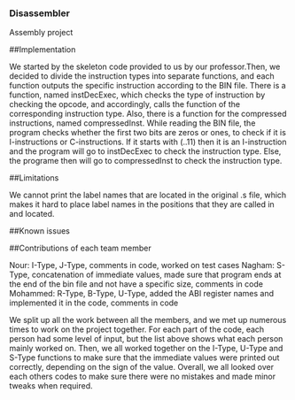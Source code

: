 ### Disassembler
Assembly project

##Implementation

 We started by the skeleton code provided to us by our professor.Then, we decided to divide the instruction types into separate functions, and each function outputs the specific instruction according to the BIN file. There is a function, named instDecExec, which checks the type of instruction by checking the opcode, and accordingly, calls the function of the corresponding instruction type. Also, there is a function for the compressed instructions, named compressedInst. While reading the BIN file, the program checks whether the first two bits are zeros or ones, to check if it is I-instructions or C-instructions. If it starts with (..11) then it is an I-instruction and the program will go to instDecExec to check the instruction type. Else, the programe then will go to compressedInst to check the instruction type.

##Limitations

  We cannot print the label names that are located in the original .s file, which makes it hard to place label names in the positions that they are called in and located.

##Known issues


##Contributions of each team member

  Nour: I-Type, J-Type, comments in code, worked on test cases
  Nagham: S-Type, concatenation of immediate values, made sure that program ends at the end of the bin file and not have a specific size, comments in code
  Mohammed: R-Type, B-Type, U-Type, added the ABI register names and implemented it in the code, comments in code

  We split up all the work between all the members, and we met up numerous times to work on the project together. For each part of the code, each person had some level of input, but the list above shows what each person mainly worked on. Then, we all worked together on the I-Type, U-Type and S-Type functions to make sure that the immediate values were printed out correctly, depending on the sign of the value. Overall, we all looked over each others codes to make sure there were no mistakes and made minor tweaks when required.
